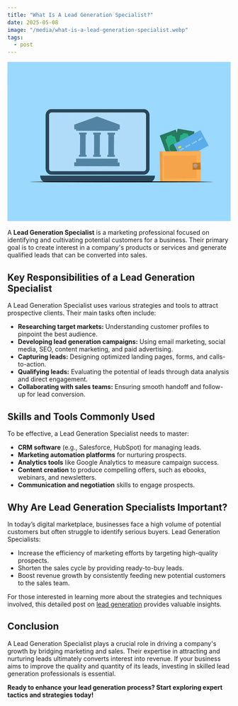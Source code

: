 ```yaml
---
title: "What Is A Lead Generation Specialist?"
date: 2025-05-08
image: "/media/what-is-a-lead-generation-specialist.webp"
tags:
  - post
---
```


![What Is A Lead Generation Specialist?](/media/what-is-a-lead-generation-specialist.webp)

A **Lead Generation Specialist** is a marketing professional focused on identifying and cultivating potential customers for a business. Their primary goal is to create interest in a company's products or services and generate qualified leads that can be converted into sales.

## Key Responsibilities of a Lead Generation Specialist

A Lead Generation Specialist uses various strategies and tools to attract prospective clients. Their main tasks often include:

- **Researching target markets:** Understanding customer profiles to pinpoint the best audience.
- **Developing lead generation campaigns:** Using email marketing, social media, SEO, content marketing, and paid advertising.
- **Capturing leads:** Designing optimized landing pages, forms, and calls-to-action.
- **Qualifying leads:** Evaluating the potential of leads through data analysis and direct engagement.
- **Collaborating with sales teams:** Ensuring smooth handoff and follow-up for lead conversion.

## Skills and Tools Commonly Used

To be effective, a Lead Generation Specialist needs to master:

- **CRM software** (e.g., Salesforce, HubSpot) for managing leads.
- **Marketing automation platforms** for nurturing prospects.
- **Analytics tools** like Google Analytics to measure campaign success.
- **Content creation** to produce compelling offers, such as ebooks, webinars, and newsletters.
- **Communication and negotiation** skills to engage prospects.

## Why Are Lead Generation Specialists Important?

In today’s digital marketplace, businesses face a high volume of potential customers but often struggle to identify serious buyers. Lead Generation Specialists:

- Increase the efficiency of marketing efforts by targeting high-quality prospects.
- Shorten the sales cycle by providing ready-to-buy leads.
- Boost revenue growth by consistently feeding new potential customers to the sales team.

For those interested in learning more about the strategies and techniques involved, this detailed post on [lead generation](https://leadcraftr.com/posts/lead-generation/) provides valuable insights.

## Conclusion

A Lead Generation Specialist plays a crucial role in driving a company's growth by bridging marketing and sales. Their expertise in attracting and nurturing leads ultimately converts interest into revenue. If your business aims to improve the quality and quantity of its leads, investing in skilled lead generation professionals is essential.

**Ready to enhance your lead generation process? Start exploring expert tactics and strategies today!**
